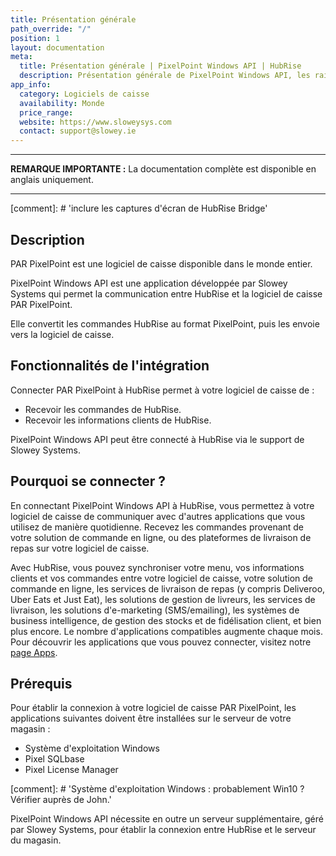 ```yaml
---
title: Présentation générale
path_override: "/"
position: 1
layout: documentation
meta:
  title: Présentation générale | PixelPoint Windows API | HubRise
  description: Présentation générale de PixelPoint Windows API, les raisons de connecter votre caisse à HubRise et les fonctionnalités de l'intégration avec HubRise.
app_info:
  category: Logiciels de caisse
  availability: Monde
  price_range:
  website: https://www.sloweysys.com
  contact: support@slowey.ie
---
```


---

**REMARQUE IMPORTANTE :** La documentation complète est disponible <Link href="/apps/pixelpoint-windows-api">en anglais uniquement</Link>.

---

[comment]: # 'inclure les captures d'écran de HubRise Bridge'

## Description

PAR PixelPoint est une logiciel de caisse disponible dans le monde entier.

PixelPoint Windows API est une application développée par Slowey Systems qui permet la communication entre HubRise et la logiciel de caisse PAR PixelPoint.

Elle convertit les commandes HubRise au format PixelPoint, puis les envoie vers la logiciel de caisse.

## Fonctionnalités de l'intégration

Connecter PAR PixelPoint à HubRise permet à votre logiciel de caisse de :

- Recevoir les commandes de HubRise.
- Recevoir les informations clients de HubRise.

PixelPoint Windows API peut être connecté à HubRise via le support de Slowey Systems.

## Pourquoi se connecter ?

En connectant PixelPoint Windows API à HubRise, vous permettez à votre logiciel de caisse de communiquer avec d'autres applications que vous utilisez de manière quotidienne. Recevez les commandes provenant de votre solution de commande en ligne, ou des plateformes de livraison de repas sur votre logiciel de caisse.

Avec HubRise, vous pouvez synchroniser votre menu, vos informations clients et vos commandes entre votre logiciel de caisse, votre solution de commande en ligne, les services de livraison de repas (y compris Deliveroo, Uber Eats et Just Eat), les solutions de gestion de livreurs, les services de livraison, les solutions d'e-marketing (SMS/emailing), les systèmes de business intelligence, de gestion des stocks et de fidélisation client, et bien plus encore. Le nombre d'applications compatibles augmente chaque mois. Pour découvrir les applications que vous pouvez connecter, visitez notre [page Apps](/apps).

## Prérequis

Pour établir la connexion à votre logiciel de caisse PAR PixelPoint, les applications suivantes doivent être installées sur le serveur de votre magasin :

- Système d'exploitation Windows
- Pixel SQLbase
- Pixel License Manager

[comment]: # 'Système d'exploitation Windows : probablement Win10 ? Vérifier auprès de John.'

PixelPoint Windows API nécessite en outre un serveur supplémentaire, géré par Slowey Systems, pour établir la connexion entre HubRise et le serveur du magasin.
